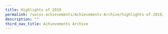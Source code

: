 ```yaml
---
title: Highlights of 2019
permalink: /swiss-achievements/Achievements-Archive/highlights-of-2019/
description: ""
third_nav_title: Achievements Archive
---
```

